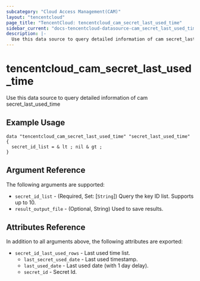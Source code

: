 ```yaml
---
subcategory: "Cloud Access Management(CAM)"
layout: "tencentcloud"
page_title: "TencentCloud: tencentcloud_cam_secret_last_used_time"
sidebar_current: "docs-tencentcloud-datasource-cam_secret_last_used_time"
description: |-
  Use this data source to query detailed information of cam secret_last_used_time
---
```


# tencentcloud_cam_secret_last_used_time

Use this data source to query detailed information of cam secret_last_used_time

## Example Usage

```hcl
data "tencentcloud_cam_secret_last_used_time" "secret_last_used_time" {
  secret_id_list = & lt ; nil & gt ;
}
```

## Argument Reference

The following arguments are supported:

* `secret_id_list` - (Required, Set: [`String`]) Query the key ID list. Supports up to 10.
* `result_output_file` - (Optional, String) Used to save results.

## Attributes Reference

In addition to all arguments above, the following attributes are exported:

* `secret_id_last_used_rows` - Last used time list.
  * `last_secret_used_date` - Last used timestamp.
  * `last_used_date` - Last used date (with 1 day delay).
  * `secret_id` - Secret Id.


